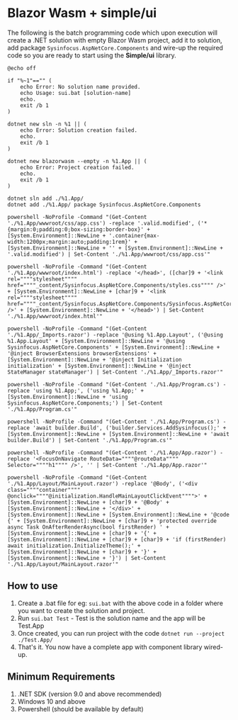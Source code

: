 # Blazor Wasm + simple/ui
The following is the batch programming code which upon execution will create a .NET solution with empty Blazor Wasm project, add it to solution, add package `Sysinfocus.AspNetCore.Components` and wire-up the required code so you are ready to start using the **Simple/ui** library.

```
@echo off

if "%~1"=="" (
    echo Error: No solution name provided.
    echo Usage: sui.bat [solution-name]
    echo.
    exit /b 1
)

dotnet new sln -n %1 || (
    echo Error: Solution creation failed.
    echo.
    exit /b 1
)

dotnet new blazorwasm --empty -n %1.App || (
    echo Error: Project creation failed.
    echo.
    exit /b 1
)

dotnet sln add ./%1.App/
dotnet add ./%1.App/ package Sysinfocus.AspNetCore.Components

powershell -NoProfile -Command "(Get-Content './%1.App/wwwroot/css/app.css') -replace '.valid.modified', ('*{margin:0;padding:0;box-sizing:border-box}' + [System.Environment]::NewLine + '.container{max-width:1200px;margin:auto;padding:1rem}' + [System.Environment]::NewLine + '' + [System.Environment]::NewLine + '.valid.modified') | Set-Content './%1.App/wwwroot/css/app.css'"

powershell -NoProfile -Command "(Get-Content './%1.App/wwwroot/index.html') -replace '</head>', ([char]9 + '<link rel=""""stylesheet"""" href=""""_content/Sysinfocus.AspNetCore.Components/styles.css"""" />' + [System.Environment]::NewLine + [char]9 + '<link rel=""""stylesheet"""" href=""""_content/Sysinfocus.AspNetCore.Components/Sysinfocus.AspNetCore.Components.bundle.scp.css"""" />' + [System.Environment]::NewLine + '</head>') | Set-Content './%1.App/wwwroot/index.html'"

powershell -NoProfile -Command "(Get-Content './%1.App/_Imports.razor') -replace '@using %1.App.Layout', ('@using %1.App.Layout' + [System.Environment]::NewLine + '@using Sysinfocus.AspNetCore.Components' + [System.Environment]::NewLine + '@inject BrowserExtensions browserExtensions' + [System.Environment]::NewLine + '@inject Initialization initialization' + [System.Environment]::NewLine + '@inject StateManager stateManager') | Set-Content './%1.App/_Imports.razor'"

powershell -NoProfile -Command "(Get-Content './%1.App/Program.cs') -replace 'using %1.App;', ('using %1.App;' + [System.Environment]::NewLine + 'using Sysinfocus.AspNetCore.Components;') | Set-Content './%1.App/Program.cs'"

powershell -NoProfile -Command "(Get-Content './%1.App/Program.cs') -replace 'await builder.Build', ('builder.Services.AddSysinfocus();' + [System.Environment]::NewLine + [System.Environment]::NewLine + 'await builder.Build') | Set-Content './%1.App/Program.cs'"

powershell -NoProfile -Command "(Get-Content './%1.App/App.razor') -replace '<FocusOnNavigate RouteData=""""@routeData"""" Selector=""""h1"""" />', '' | Set-Content './%1.App/App.razor'"

powershell -NoProfile -Command "(Get-Content './%1.App/Layout/MainLayout.razor') -replace '@Body', ('<div class=""""container"""" @onclick=""""@initialization.HandleMainLayoutClickEvent"""">' + [System.Environment]::NewLine + [char]9 + '@Body' + [System.Environment]::NewLine + '</div>' + [System.Environment]::NewLine + [System.Environment]::NewLine + '@code {' + [System.Environment]::NewLine + [char]9 + 'protected override async Task OnAfterRenderAsync(bool firstRender) ' + [System.Environment]::NewLine + [char]9 + '{' + [System.Environment]::NewLine + [char]9 + [char]9 + 'if (firstRender) await initialization.InitializeTheme();' + [System.Environment]::NewLine + [char]9 + '}' + [System.Environment]::NewLine + '}') | Set-Content './%1.App/Layout/MainLayout.razor'"
```


## How to use
1. Create a .bat file for eg: `sui.bat` with the above code in a folder where you want to create the solution and project.
2. Run `sui.bat Test` - Test is the solution name and the app will be Test.App
3. Once created, you can run project with the code `dotnet run --project ./Test.App/`
4. That's it. You now have a complete app with component library wired-up.

## Minimum Requirements
1. .NET SDK (version 9.0 and above recommended)
2. Windows 10 and above
3. Powershell (should be available by default)
